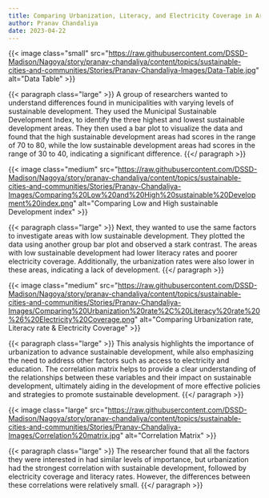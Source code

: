 ```yaml
---
title: Comparing Urbanization, Literacy, and Electricity Coverage in Areas of High and Low of Sustainable Development in Bolivia
author: Pranav Chandaliya
date: 2023-04-22
---
```



{{< image class="small" src="https://raw.githubusercontent.com/DSSD-Madison/Nagoya/story/pranav-chandaliya/content/topics/sustainable-cities-and-communities/Stories/Pranav-Chandaliya-Images/Data-Table.jpg" alt="Data Table" >}}


{{< paragraph class="large" >}}
A group of researchers wanted to understand differences found in municipalities with varying levels of sustainable development. They used the Municipal Sustainable Development Index, to identify the three highest and lowest sustainable development areas. They then used a bar plot to visualize the data and found that the high sustainable development areas had scores in the range of 70 to 80, while the low sustainable development areas had scores in the range of 30 to 40, indicating a significant difference.
{{</ paragraph >}}


{{< image class="medium" src="https://raw.githubusercontent.com/DSSD-Madison/Nagoya/story/pranav-chandaliya/content/topics/sustainable-cities-and-communities/Stories/Pranav-Chandaliya-Images/Comparing%20Low%20and%20High%20sustainable%20Development%20index.png" alt="Comparing Low and High sustainable Development index" >}}


{{< paragraph class="large" >}}
Next, they wanted to use the same factors to investigate areas with low sustainable development. They plotted the data using another group bar plot and observed a stark contrast. The areas with low sustainable development had lower literacy rates and poorer electricity coverage. Additionally, the urbanization rates were also lower in these areas, indicating a lack of development.
{{</ paragraph >}}


{{< image class="medium" src="https://raw.githubusercontent.com/DSSD-Madison/Nagoya/story/pranav-chandaliya/content/topics/sustainable-cities-and-communities/Stories/Pranav-Chandaliya-Images/Comparing%20Urbanization%20rate%2C%20Literacy%20rate%20%26%20Electricity%20Coverage.png" alt="Comparing Urbanization rate, Literacy rate & Electricity Coverage" >}}

{{< paragraph class="large" >}}
This analysis highlights the importance of urbanization to advance sustainable development, while also emphasizing the need to address other factors such as access to electricity and education. The correlation matrix helps to provide a clear understanding of the relationships between these variables and their impact on sustainable development, ultimately aiding in the development of more effective policies and strategies to promote sustainable development.
{{</ paragraph >}}



{{< image class="large" src="https://raw.githubusercontent.com/DSSD-Madison/Nagoya/story/pranav-chandaliya/content/topics/sustainable-cities-and-communities/Stories/Pranav-Chandaliya-Images/Correlation%20matrix.jpg" alt="Correlation Matrix" >}}

{{< paragraph class="large" >}}
The researcher found that all the factors they were interested in had similar levels of importance, but urbanization had the strongest correlation with sustainable development, followed by electricity coverage and literacy rates. However, the differences between these correlations were relatively small.
{{</ paragraph >}}